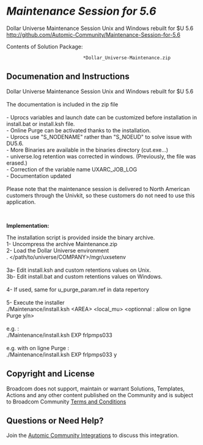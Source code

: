 *Maintenance Session for 5.6*
=============


Dollar Universe Maintenance Session Unix and Windows rebuilt for $U 5.6
http://github.com/Automic-Community/Maintenance-Session-for-5.6

<!-- List of attached files -->
Contents of Solution Package:

						
								*Dollar_Universe-Maintenance.zip
								
						


Documenation and Instructions
---

<p>Dollar Universe Maintenance Session Unix and Windows rebuilt for $U 5.6<br /> <br /> The documentation is included in the zip file<br /> <br /> - Uprocs variables and launch date can be customized before installation in install.bat or install.ksh file.<br /> - Online Purge can be activated thanks to the installation.<br /> - Uprocs use "S_NODENAME" rather than "S_NOEUD" to solve issue with DU5.6.<br /> - More Binaries are available in the binaries directory (cut.exe...)<br /> - universe.log retention was corrected in windows. (Previously, the file was erased.)<br /> - Correction of the variable name UXARC_JOB_LOG<br /> - Documentation updated<br /> <br /> Please note that the maintenance session is delivered to North American customers through the Univkit, so these customers do not need to use this application.</p>
<p>&nbsp;</p>
<p><strong class="title">Implementation:</strong></p>
<p>The installation script is provided inside the binary archive.<br /> 1- Uncompress the archive Maintenance.zip<br /> 2- Load the Dollar Universe environment<br /> . &lt;/path/to/universe/COMPANY&gt;/mgr/uxsetenv<br /> <br /> 3a- Edit install.ksh and custom retentions values on Unix.<br /> 3b- Edit install.bat and custom retentions values on Windows. <br /> <br /> 4- If used, same for u_purge_param.ref in data repertory<br /> <br /> 5- Execute the installer<br /> ./Maintenance/install.ksh &lt;AREA&gt; &lt;local_mu&gt; &lt;optionnal : allow on ligne Purge y/n&gt;<br /> <br /> e.g. : <br /> ./Maintenance/install.ksh EXP frlpmps033<br /> <br /> e.g. with on ligne Purge : <br /> ./Maintenance/install.ksh EXP frlpmps033 y</p>

Copyright and License
---

Broadcom does not support, maintain or warrant Solutions, Templates, Actions and any other content published on the Community and is subject to Broadcom Community [Terms and Conditions](https://community.broadcom.com/termsandconditions)


Questions or Need Help? 
---
Join the [Automic Community Integrations](https://community.broadcom.com/communities/community-home?CommunityKey=83e49dd4-b93e-464a-a343-2bb1e51c13ec) to discuss this integration.
